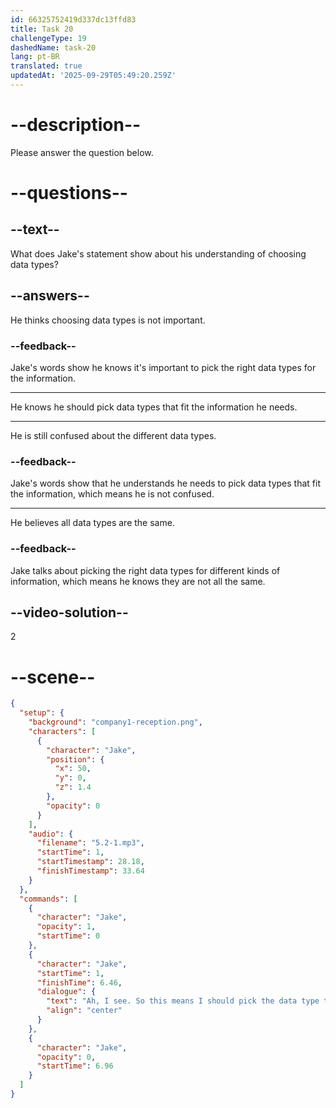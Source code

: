 ```yaml
---
id: 66325752419d337dc13ffd83
title: Task 20
challengeType: 19
dashedName: task-20
lang: pt-BR
translated: true
updatedAt: '2025-09-29T05:49:20.259Z'
---
```


<!-- (Audio) Jake: Ah, I see. So this means I should pick the data type that matches the information I want to work with. -->

# --description--

Please answer the question below.

# --questions--

## --text--

What does Jake's statement show about his understanding of choosing data types?

## --answers--

He thinks choosing data types is not important.

### --feedback--

Jake's words show he knows it's important to pick the right data types for the information.

---

He knows he should pick data types that fit the information he needs.

---

He is still confused about the different data types.

### --feedback--

Jake's words show that he understands he needs to pick data types that fit the information, which means he is not confused.

---

He believes all data types are the same.

### --feedback--

Jake talks about picking the right data types for different kinds of information, which means he knows they are not all the same.

## --video-solution--

2

# --scene--

```json
{
  "setup": {
    "background": "company1-reception.png",
    "characters": [
      {
        "character": "Jake",
        "position": {
          "x": 50,
          "y": 0,
          "z": 1.4
        },
        "opacity": 0
      }
    ],
    "audio": {
      "filename": "5.2-1.mp3",
      "startTime": 1,
      "startTimestamp": 28.18,
      "finishTimestamp": 33.64
    }
  },
  "commands": [
    {
      "character": "Jake",
      "opacity": 1,
      "startTime": 0
    },
    {
      "character": "Jake",
      "startTime": 1,
      "finishTime": 6.46,
      "dialogue": {
        "text": "Ah, I see. So this means I should pick the data type that matches the information I want to work with.",
        "align": "center"
      }
    },
    {
      "character": "Jake",
      "opacity": 0,
      "startTime": 6.96
    }
  ]
}
```
